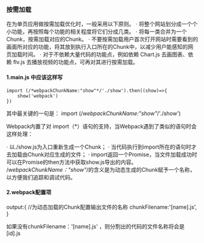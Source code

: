 ### 按需加载

 在为单页应用做按需加载优化时，一般采用以下原则。
· 将整个网站划分成一个个小功能，再按照每个功能的相关程度将它们分成几类。
· 将每一类合并为一个Chunk，按需加载对应的Chunk。
· 不要按需加载用户首次打开网站时需要看到的画面所对应的功能，将其放到执行入口所在的Chunk中，以减少用户能感知的网页加载时间。
· 对于不依赖大量代码的功能点，例如依赖 Chart.js 去画图表、依赖 flv.js 去播放视频的功能点，可再对其进行按需加载。

#### 1.main.js 中应该这样写

```
import (/*webpackChunkName:"show"*/'./show').then((show)=>{
    show('webpack')
})
```

其中最关键的一句是：
  import (/*webpackChunkName:"show"*/'./show')
  
Webpack内置了对 import（*）语句的支持，当Webpack遇到了类似的语句时会这样处理：

· 以./show.js为入口重新生成一个Chunk；
· 当代码执行到import所在的语句时才去加载由Chunk对应生成的文件；
· import返回一个Promise，当文件加载成功时可以在Promise的then方法中获取show.js导出的内容。
/*webpackChunkName："show"*/的含义是为动态生成的Chunk赋予一个名称，以方便我们追踪和调试代码。

#### 2.webpack配置项

  output:{
  //为动态加载的Chunk配置输出文件的名称
    chunkFilename:'[name].js',
  }
  
 如果没有chunkFilename：'[name].js' ，则分割出的代码的文件名称将会是[id].js

